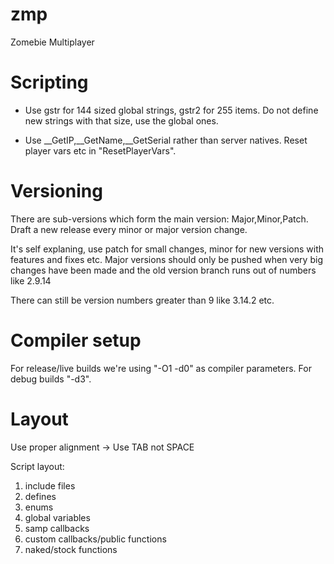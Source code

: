 zmp
===

Zomebie Multiplayer


# Scripting
* Use gstr for 144 sized global strings, gstr2 for 255 items. Do not define new strings with that size, use the global ones.

* Use __GetIP,__GetName,__GetSerial rather than server natives. Reset player vars etc in "ResetPlayerVars".

# Versioning

There are sub-versions which form the main version: Major,Minor,Patch. Draft a new release every minor or major version change.

It's self explaning, use patch for small changes, minor for new versions with features and fixes etc. Major versions should only be pushed when very big changes have been made and the old version branch runs out of numbers like 2.9.14

There can still be version numbers greater than 9 like 3.14.2 etc.

# Compiler setup

For release/live builds we're using "-O1 -d0" as compiler parameters. For debug builds "-d3".

# Layout

Use proper alignment -> Use TAB not SPACE

Script layout:
1. include files
2. defines
3. enums
4. global variables
5. samp callbacks
6. custom callbacks/public functions
7. naked/stock functions
